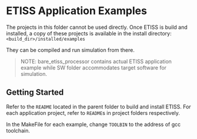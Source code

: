 # ETISS Application Examples

The projects in this folder cannot be used directly. Once ETISS is build
and installed, a copy of these projects is available in the install
directory:`<build_dir>/installed/examples`

They can be compiled and run simulation from there.

  > NOTE: bare\_etiss\_processor contains actual ETISS application example
  while SW folder accommodates target software for simulation.

## Getting Started
Refer to the `README` located in the parent folder to build and install
ETISS. For each application project, refer to `README`s in project folders
respectively.

In the MakeFile for each example, change `TOOLBIN` to the address of gcc toolchain.
